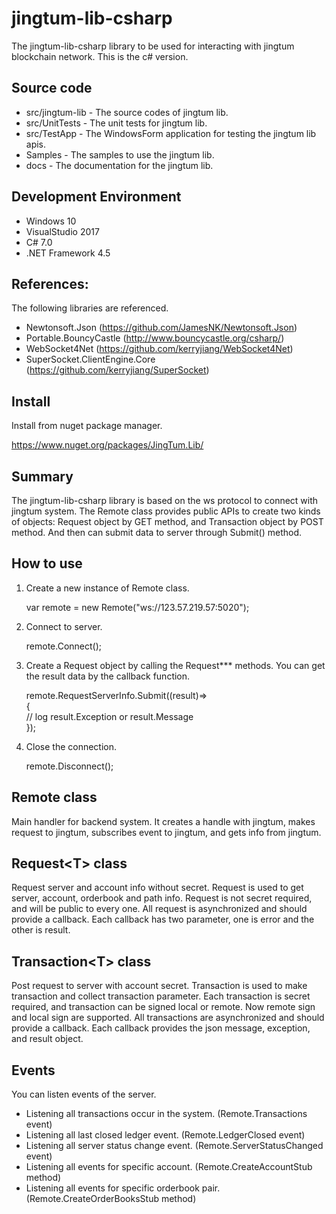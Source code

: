 # jingtum-lib-csharp
The jingtum-lib-csharp library to be used for interacting with jingtum blockchain network. 
This is the c# version.

## Source code  
* src/jingtum-lib - The source codes of jingtum lib.
* src/UnitTests - The unit tests for jingtum lib.
* src/TestApp - The WindowsForm application for testing the jingtum lib apis.
* Samples - The samples to use the jingtum lib.
* docs - The documentation for the jingtum lib.

## Development Environment
* Windows 10
* VisualStudio 2017
* C# 7.0
* .NET Framework 4.5

## References:
The following libraries are referenced.
* Newtonsoft.Json (https://github.com/JamesNK/Newtonsoft.Json)
* Portable.BouncyCastle (http://www.bouncycastle.org/csharp/)
* WebSocket4Net (https://github.com/kerryjiang/WebSocket4Net)
* SuperSocket.ClientEngine.Core (https://github.com/kerryjiang/SuperSocket)

## Install
Install from nuget package manager. 

https://www.nuget.org/packages/JingTum.Lib/

## Summary
The jingtum-lib-csharp library is based on the ws protocol to connect with jingtum system. 
The Remote class provides public APIs to create two kinds of objects: Request object by GET
method, and Transaction object by POST method. And then can submit data to server through 
Submit() method.

## How to use
1) Create a new instance of Remote class.  

    var remote = new Remote("ws://123.57.219.57:5020");

2) Connect to server.  

    remote.Connect();

3) Create a Request object by calling the Request*** methods. You can get the result data 
by the callback function.  

    remote.RequestServerInfo.Submit((result)=&gt;  
    {  
	    // log result.Exception or result.Message  
    });  

4) Close the connection.

    remote.Disconnect();

## Remote class
Main handler for backend system. It creates a handle with jingtum, makes request to jingtum, 
subscribes event to jingtum, and gets info from jingtum.

## Request&lt;T&gt; class
Request server and account info without secret. Request is used to get server, account, orderbook 
and path info. Request is not secret required, and will be public to every one. All request is 
asynchronized and should provide a callback. Each callback has two parameter, one is error and 
the other is result.

## Transaction&lt;T&gt; class
Post request to server with account secret. Transaction is used to make transaction and collect 
transaction parameter. Each transaction is secret required, and transaction can be signed local 
or remote. Now remote sign and local sign are supported. All transactions are asynchronized and 
should provide a callback. Each callback provides the json message, exception, and result object.

## Events  
You can listen events of the server.  
* Listening all transactions occur in the system. (Remote.Transactions event)
* Listening all last closed ledger event. (Remote.LedgerClosed event)
* Listening all server status change event. (Remote.ServerStatusChanged event)
* Listening all events for specific account. (Remote.CreateAccountStub method)
* Listening all events for specific orderbook pair. (Remote.CreateOrderBooksStub method)

